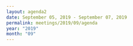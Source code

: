 ```yaml
---
layout: agenda2
date: September 05, 2019 - September 07, 2019
permalink: meetings/2019/09/agenda
year: "2019"
month: "09"
---
```


